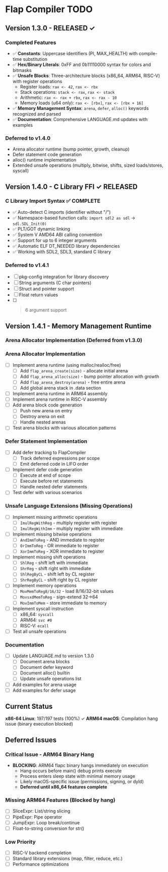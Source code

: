 # Flap Compiler TODO

## Version 1.3.0 - RELEASED ✓

### Completed Features
- ✅ **Constants**: Uppercase identifiers (PI, MAX_HEALTH) with compile-time substitution
- ✅ **Hex/Binary Literals**: 0xFF and 0b11110000 syntax for colors and bitmasks
- ✅ **Unsafe Blocks**: Three-architecture blocks (x86_64, ARM64, RISC-V) with register operations
  - Register loads: `rax <- 42`, `rax <- rbx`
  - Stack operations: `stack <- rax`, `rax <- stack`
  - Arithmetic: `rax <- rax + rbx`, `rax <- rax - 10`
  - Memory loads (u64 only): `rax <- [rbx]`, `rax <- [rbx + 16]`
- ✅ **Memory Management Syntax**: `arena`, `defer`, `alloc()` keywords recognized and parsed
- ✅ **Documentation**: Comprehensive LANGUAGE.md updates with examples

### Deferred to v1.4.0
- Arena allocator runtime (bump pointer, growth, cleanup)
- Defer statement code generation
- alloc() runtime implementation
- Extended unsafe operations (multiply, bitwise, shifts, sized loads/stores, syscall)

## Version 1.4.0 - C Library FFI ✓ RELEASED

### C Library Import Syntax ✅ COMPLETE
- ✅ Auto-detect C imports (identifier without "/")
- ✅ Namespace-based function calls: `import sdl2 as sdl` → `sdl.SDL_Init(0)`
- ✅ PLT/GOT dynamic linking
- ✅ System V AMD64 ABI calling convention
- ✅ Support for up to 6 integer arguments
- ✅ Automatic ELF DT_NEEDED library dependencies
- ✅ Working with SDL2, SDL3, standard C library

### Deferred to v1.4.1
- [ ] pkg-config integration for library discovery
- [ ] String arguments (C char pointers)
- [ ] Struct and pointer support
- [ ] Float return values
- [ ] >6 argument support

## Version 1.4.1 - Memory Management Runtime

### Arena Allocator Implementation (Deferred from v1.3.0)

### Arena Allocator Implementation
- [ ] Implement arena runtime (using malloc/realloc/free)
  - [ ] Add `flap_arena_create(size)` - allocate initial arena
  - [ ] Add `flap_arena_alloc(size)` - bump pointer allocation with growth
  - [ ] Add `flap_arena_destroy(arena)` - free entire arena
  - [ ] Add global arena stack in .data section
- [ ] Implement arena runtime in ARM64 assembly
- [ ] Implement arena runtime in RISC-V assembly
- [ ] Add arena block code generation
  - [ ] Push new arena on entry
  - [ ] Destroy arena on exit
  - [ ] Handle nested arenas
- [ ] Test arena blocks with various allocation patterns

### Defer Statement Implementation
- [ ] Add defer tracking to FlapCompiler
  - [ ] Track deferred expressions per scope
  - [ ] Emit deferred code in LIFO order
- [ ] Implement defer code generation
  - [ ] Execute at end of scope
  - [ ] Execute before ret statements
  - [ ] Handle nested defer statements
- [ ] Test defer with various scenarios

### Unsafe Language Extensions (Missing Operations)
- [ ] Implement missing arithmetic operations
  - [ ] `ImulRegWithReg` - multiply register with register
  - [ ] `ImulRegWithImm` - multiply register with immediate
- [ ] Implement missing bitwise operations
  - [ ] `AndImmToReg` - AND immediate to register
  - [ ] `OrImmToReg` - OR immediate to register
  - [ ] `XorImmToReg` - XOR immediate to register
- [ ] Implement missing shift operations
  - [ ] `ShlReg` - shift left with immediate
  - [ ] `ShrReg` - shift right with immediate
  - [ ] `ShlRegByCL` - shift left by CL register
  - [ ] `ShrRegByCL` - shift right by CL register
- [ ] Implement memory operations
  - [ ] `MovMemToReg8/16/32` - load 8/16/32-bit values
  - [ ] `MovsxdMemToReg` - sign-extend 32->64
  - [ ] `MovImmToMem` - store immediate to memory
- [ ] Implement syscall instruction
  - [ ] x86_64: `syscall`
  - [ ] ARM64: `svc #0`
  - [ ] RISC-V: `ecall`
- [ ] Test all unsafe operations

### Documentation
- [ ] Update LANGUAGE.md to version 1.3.0
  - [ ] Document arena blocks
  - [ ] Document defer keyword
  - [ ] Document alloc() builtin
  - [ ] Update unsafe operations list
- [ ] Add examples for arena usage
- [ ] Add examples for defer usage

## Current Status

**x86-64 Linux**: 197/197 tests (100%) ✓
**ARM64 macOS**: Compilation hang issue (binary execution blocked)

## Deferred Issues

### Critical Issue - ARM64 Binary Hang
- **BLOCKING**: ARM64 flapc binary hangs immediately on execution
  - Hang occurs before main() debug prints execute
  - Process enters sleep state with minimal memory usage
  - Likely macOS-specific issue (permissions, signing, or dyld)
  - **Deferred until x86_64 features complete**

### Missing ARM64 Features (Blocked by hang)
- [ ] SliceExpr: List/string slicing
- [ ] PipeExpr: Pipe operator
- [ ] JumpExpr: Loop break/continue
- [ ] Float-to-string conversion for str()

### Low Priority
- [ ] RISC-V backend completion
- [ ] Standard library extensions (map, filter, reduce, etc.)
- [ ] Performance optimizations
